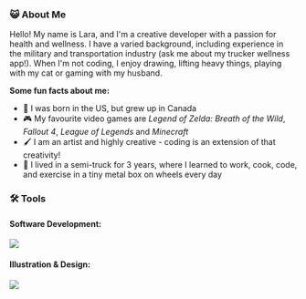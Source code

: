 ### :smiley_cat: About Me
Hello! My name is Lara, and I'm a creative developer with a passion for health and wellness. I have a varied background, including experience in the military and transportation industry (ask me about my trucker wellness app!). When I'm not coding, I enjoy drawing, lifting heavy things, playing with my cat or gaming with my husband.

**Some fun facts about me:**
- :maple_leaf: I was born in the US, but grew up in Canada
- :video_game: My favourite video games are *Legend of Zelda: Breath of the Wild*, *Fallout 4*, *League of Legends* and *Minecraft*
- :paintbrush: I am an artist and highly creative - coding is an extension of that creativity!
- :truck: I lived in a semi-truck for 3 years, where I learned to work, cook, code, and exercise in a tiny metal box on wheels every day

### :hammer_and_wrench: Tools
#### Software Development:
<img src="https://skillicons.dev/icons?i=html,css,tailwind,javascript,typescript,nodejs,react,next,astro,python,django,php,mongodb,postgres&perline=7" />

#### Illustration & Design:
<img src="https://skillicons.dev/icons?i=photoshop,illustrator,figma,miro" />
